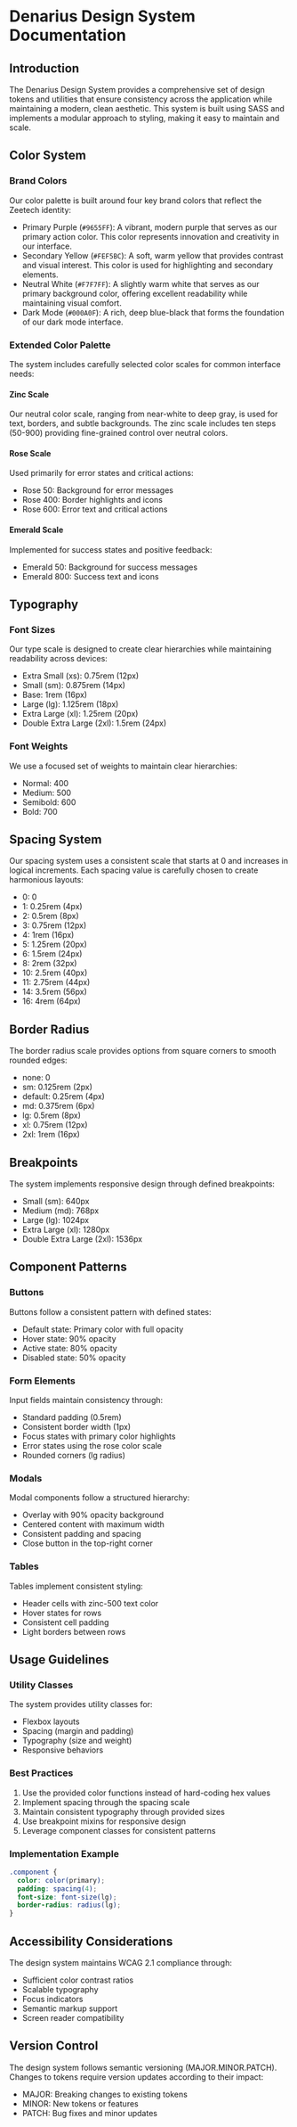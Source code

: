 # Denarius Design System Documentation

## Introduction

The Denarius Design System provides a comprehensive set of design tokens and utilities that ensure consistency across the application while maintaining a modern, clean aesthetic. This system is built using SASS and implements a modular approach to styling, making it easy to maintain and scale.

## Color System

### Brand Colors

Our color palette is built around four key brand colors that reflect the Zeetech identity:

- Primary Purple (`#9655FF`): A vibrant, modern purple that serves as our primary action color. This color represents innovation and creativity in our interface.
- Secondary Yellow (`#FEF5BC`): A soft, warm yellow that provides contrast and visual interest. This color is used for highlighting and secondary elements.
- Neutral White (`#F7F7FF`): A slightly warm white that serves as our primary background color, offering excellent readability while maintaining visual comfort.
- Dark Mode (`#000A0F`): A rich, deep blue-black that forms the foundation of our dark mode interface.

### Extended Color Palette

The system includes carefully selected color scales for common interface needs:

#### Zinc Scale
Our neutral color scale, ranging from near-white to deep gray, is used for text, borders, and subtle backgrounds. The zinc scale includes ten steps (50-900) providing fine-grained control over neutral colors.

#### Rose Scale
Used primarily for error states and critical actions:
- Rose 50: Background for error messages
- Rose 400: Border highlights and icons
- Rose 600: Error text and critical actions

#### Emerald Scale
Implemented for success states and positive feedback:
- Emerald 50: Background for success messages
- Emerald 800: Success text and icons

## Typography

### Font Sizes

Our type scale is designed to create clear hierarchies while maintaining readability across devices:

- Extra Small (xs): 0.75rem (12px)
- Small (sm): 0.875rem (14px)
- Base: 1rem (16px)
- Large (lg): 1.125rem (18px)
- Extra Large (xl): 1.25rem (20px)
- Double Extra Large (2xl): 1.5rem (24px)

### Font Weights

We use a focused set of weights to maintain clear hierarchies:

- Normal: 400
- Medium: 500
- Semibold: 600
- Bold: 700

## Spacing System

Our spacing system uses a consistent scale that starts at 0 and increases in logical increments. Each spacing value is carefully chosen to create harmonious layouts:

- 0: 0
- 1: 0.25rem (4px)
- 2: 0.5rem (8px)
- 3: 0.75rem (12px)
- 4: 1rem (16px)
- 5: 1.25rem (20px)
- 6: 1.5rem (24px)
- 8: 2rem (32px)
- 10: 2.5rem (40px)
- 11: 2.75rem (44px)
- 14: 3.5rem (56px)
- 16: 4rem (64px)

## Border Radius

The border radius scale provides options from square corners to smooth rounded edges:

- none: 0
- sm: 0.125rem (2px)
- default: 0.25rem (4px)
- md: 0.375rem (6px)
- lg: 0.5rem (8px)
- xl: 0.75rem (12px)
- 2xl: 1rem (16px)

## Breakpoints

The system implements responsive design through defined breakpoints:

- Small (sm): 640px
- Medium (md): 768px
- Large (lg): 1024px
- Extra Large (xl): 1280px
- Double Extra Large (2xl): 1536px

## Component Patterns

### Buttons

Buttons follow a consistent pattern with defined states:
- Default state: Primary color with full opacity
- Hover state: 90% opacity
- Active state: 80% opacity
- Disabled state: 50% opacity

### Form Elements

Input fields maintain consistency through:
- Standard padding (0.5rem)
- Consistent border width (1px)
- Focus states with primary color highlights
- Error states using the rose color scale
- Rounded corners (lg radius)

### Modals

Modal components follow a structured hierarchy:
- Overlay with 90% opacity background
- Centered content with maximum width
- Consistent padding and spacing
- Close button in the top-right corner

### Tables

Tables implement consistent styling:
- Header cells with zinc-500 text color
- Hover states for rows
- Consistent cell padding
- Light borders between rows

## Usage Guidelines

### Utility Classes

The system provides utility classes for:
- Flexbox layouts
- Spacing (margin and padding)
- Typography (size and weight)
- Responsive behaviors

### Best Practices

1. Use the provided color functions instead of hard-coding hex values
2. Implement spacing through the spacing scale
3. Maintain consistent typography through provided sizes
4. Use breakpoint mixins for responsive design
5. Leverage component classes for consistent patterns

### Implementation Example

```scss
.component {
  color: color(primary);
  padding: spacing(4);
  font-size: font-size(lg);
  border-radius: radius(lg);
}
```

## Accessibility Considerations

The design system maintains WCAG 2.1 compliance through:
- Sufficient color contrast ratios
- Scalable typography
- Focus indicators
- Semantic markup support
- Screen reader compatibility

## Version Control

The design system follows semantic versioning (MAJOR.MINOR.PATCH). Changes to tokens require version updates according to their impact:
- MAJOR: Breaking changes to existing tokens
- MINOR: New tokens or features
- PATCH: Bug fixes and minor updates